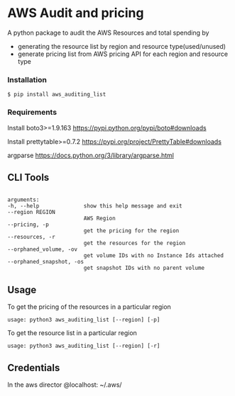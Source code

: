 # AWS Audit and pricing

A python package to audit the AWS Resources and total spending by
* generating the resource list by region and resource type(used/unused)
* generate pricing list from AWS pricing API for each region and resource type

### Installation

    $ pip install aws_auditing_list

### Requirements 

Install boto3>=1.9.163
https://pypi.python.org/pypi/boto#downloads

Install prettytable>=0.7.2
https://pypi.org/project/PrettyTable#downloads

argparse
https://docs.python.org/3/library/argparse.html

## CLI Tools

```

arguments: 
-h, --help              show this help message and exit
--region REGION
                        AWS Region
--pricing, -p 
                        get the pricing for the region
--resources, -r 
                        get the resources for the region
--orphaned_volume, -ov 
                        get volume IDs with no Instance Ids attached
--orphaned_snapshot, -os 
                        get snapshot IDs with no parent volume
```

## Usage

To get the pricing of the resources in a particular region
```
usage: python3 aws_auditing_list [--region] [-p]
```

To get the resource list in a particular region
```
usage: python3 aws_auditing_list [--region] [-r]
```

## Credentials
In the aws director @localhost: ~/.aws/ 
